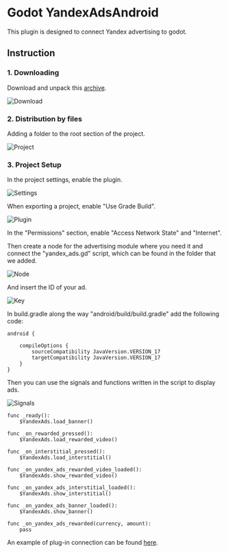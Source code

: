 # Godot YandexAdsAndroid

This plugin is designed to connect Yandex advertising to godot.

## Instruction

### 1. Downloading

Download and unpack this [archive](https://github.com/noctisalamandra/godot-yandex-ads-android/releases/latest).

![Download](screens/download.png)

### 2. Distribution by files

Adding a folder to the root section of the project.

![Project](screens/project.png)

### 3. Project Setup

In the project settings, enable the plugin.

![Settings](screens/settings.png)

When exporting a project, enable "Use Grade Build".

![Plugin](screens/plugin.png)

In the "Permissions" section, enable "Access Network State" and "Internet".

Then create a node for the advertising module where you need it and connect the "yandex_ads.gd" script, which can be found in the folder that we added.

![Node](screens/node.png)

And insert the ID of your ad.

![Key](screens/key.png)

In build.gradle along the way "android/build/build.gradle" add the following code:

```
android {

    compileOptions {
        sourceCompatibility JavaVersion.VERSION_17
        targetCompatibility JavaVersion.VERSION_17
    }
}
```

Then you can use the signals and functions written in the script to display ads.

![Signals](screens/signals.png)

```
func _ready():
	$YandexAds.load_banner() 

func _on_rewarded_pressed():
	$YandexAds.load_rewarded_video()

func _on_interstitial_pressed():
	$YandexAds.load_interstitial()

func _on_yandex_ads_rewarded_video_loaded():
	$YandexAds.show_rewarded_video() 

func _on_yandex_ads_interstitial_loaded():
	$YandexAds.show_interstitial() 

func _on_yandex_ads_banner_loaded():
	$YandexAds.show_banner() 

func _on_yandex_ads_rewarded(currency, amount):
	pass
```

An example of plug-in connection can be found [here](https://github.com/noctisalamandra/godot-yandex-ads-android-demo).

